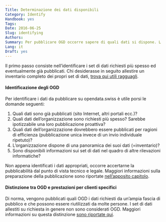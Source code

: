 ```yaml
---
Title: Determinazione dei dati disponibili
Category: Identify
Handbook: yes
Tags:
Date: 2016-06-25
Slug: identifying
Authors:
Summary: Per pubblicare OGD occorre sapere di quali dati si dispone. L’ideale sarebbe avere un inventario di tutti i set di dati, ma non è indispensabile.
Lang: it
Draft: yes
---
```


Il primo passo consiste nell’identificare i set di dati richiesti più spesso ed eventualmente già pubblicati. Chi desiderasse in seguito allestire un inventario completo dei propri set di dati, [trova qui utili ragguagli](/it/identify/inventory).

#### Identificazione degli OGD

Per identificare i dati da pubblicare su opendata.swiss è utile porsi le domande seguenti:

1. Quali dati sono già pubblicati (sito Internet, altri portali ecc.)?
2. Quali dati dell’organizzazione sono richiesti più spesso? Sarebbe ipotizzabile una loro pubblicazione proattiva?
3. Quali dati dell’organizzazione dovrebbero essere pubblicati per ragioni di efficienza (pubblicazione unica invece di un invio individuale ripetuto)?  
4. L’organizzazione dispone di una panoramica dei suoi dati (=inventario)?  
5. Sono disponibili informazioni sui set di dati nel quadro di altre rilevazioni informatiche?

Non appena identificati i dati appropriati, occorre accertarne la pubblicabilità dal punto di vista tecnico e legale. Maggiori informazioni sulla preparazione della pubblicazione sono riportate [nell’apposito capitolo](/it/category/prepare).

#### Distinzione tra OGD e prestazioni per clienti specifici

Di norma, vengono pubblicati quali OGD i dati richiesti da un’ampia fascia di pubblico e che possono essere riutilizzati da molte persone. I set di dati allestiti su richiesta in genere non sono considerati OGD. Maggiori informazioni su questa distinzione [sono riportate qui](/it/library/bericht-abgrenzung-leistungen).
